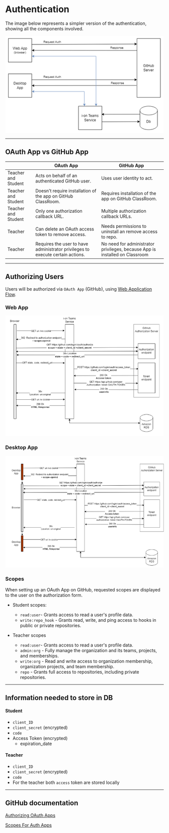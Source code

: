 # Authentication 

The image below represents a simpler version of the authentication, showing all the components involved.

<div style="text-align:center"><img src="./Auth_scheme.png" /></div>

____

## OAuth App vs GitHub App

| | OAuth App | GitHub App |
|---|---|---|
|Teacher and Student|Acts on behalf of an authenticated GitHub user.|Uses user identity to act.|
|Teacher and Student| Doesn't require installation of the app on GitHub ClassRoom. | Requires installation of the app on GitHub ClassRoom.|
|Teacher and Student| Only one authorization callback URL. | Multiple authorization callback URLs.|
|Teacher| Can delete an OAuth access token to remove access. | Needs permissions to uninstall an remove access to repo. |
|Teacher | Requires the user to have administrator privileges to execute certain actions. | No need for administrator privileges, because App is installed on Classroom|
____

## Authorizing Users

Users will be authorized via ``OAuth App`` (GitHub), using [Web Application Flow](#web-application-flow).

### Web App

<div style="text-align:center"><img src="./OAuth-WebApp.png" /></div>

### Desktop App

<div style="text-align:center"><img src="./OAuth-DesktopApp.png" /></div>


### Scopes

  When setting up an OAuth App on GitHub, requested scopes are displayed to the user on the authorization form.

- Student scopes:
  - ``read:user``- Grants access to read a user's profile data.
  - ``write:repo_hook`` - Grants read, write, and ping access to hooks in public or private repositories.

- Teacher scopes
  - ``read:user``- Grants access to read a user's profile data.
  - ``admin:org`` - Fully manage the organization and its teams, projects, and memberships.
  - ``write:org`` - Read and write access to organization membership, organization projects, and team membership.
  - ``repo`` - 	Grants full access to repositories, including private repositories.
___
## Information needed to store in DB
#### Student 
- ``client_ID``
- ``client_secret`` (encrypted)
- ``code``
- Access Token (encrypted)
  - expiration_date


#### Teacher
- ``client_ID``
- ``client_secret`` (encrypted)
- ``code``
- For the teacher both ``access`` token are stored locally
_____
## GitHub documentation

[Authorizing OAuth Apps](https://docs.github.com/en/developers/apps/building-oauth-apps/authorizing-oauth-apps)

[Scopes For Auth Apps](https://docs.github.com/en/developers/apps/building-oauth-apps/scopes-for-oauth-apps)
